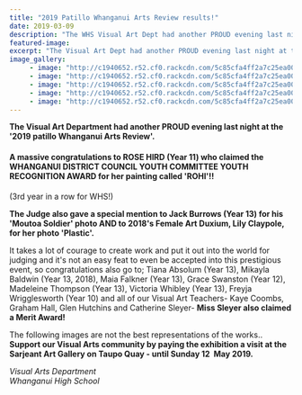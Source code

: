 ```yaml
---
title: "2019 Patillo Whanganui Arts Review results!"
date: 2019-03-09
description: "The WHS Visual Art Dept had another PROUD evening last night at the '2019 Patillo Whanganui Arts Review'..."
featured-image: 
excerpt: "The Visual Art Dept had another PROUD evening last night at the \"2019 patillo Whanganui Arts Review\""
image_gallery:
	 - image: "http://c1940652.r52.cf0.rackcdn.com/5c85cfa4ff2a7c25ea00033f/Rose-Hird-Y11-Rohi.-Award-Winner.jpg"
	 - image: "http://c1940652.r52.cf0.rackcdn.com/5c85cfa4ff2a7c25ea00033c/Jack-Burrows-Y13.Moutoa-Soldier.special-judge-mention.jpg"
	 - image: "http://c1940652.r52.cf0.rackcdn.com/5c85cfa4ff2a7c25ea00033e/Lily-Claypole.ex.Plastic..special-judge-mention.jpg"
	 - image: "http://c1940652.r52.cf0.rackcdn.com/5c85cfa4ff2a7c25ea00033d/various-whs-artists.jpg"
	 - image: "http://c1940652.r52.cf0.rackcdn.com/5c85cfa4ff2a7c25ea000340/various-whs-artists.no.2jpg.jpg"
---
```


<p><strong>The Visual Art Department had another PROUD evening last night at the '2019 patillo Whanganui Arts Review'.&nbsp;</strong></p>
<h4>A massive congratulations to ROSE HIRD (Year 11) who clai<span class="text_exposed_show">med the WHANGANUI DISTRICT COUNCIL YOUTH COMMITTEE YOUTH RECOGNITION AWARD for her painting called 'ROHI'!!&nbsp;</span></h4>
<p><span class="text_exposed_show">(3rd year in a row for WHS!)</span></p>
<div class="text_exposed_show">
<p><strong>The Judge also gave a special mention to Jack Burrows (Year 13) for his 'Moutoa Soldier' photo AND to 2018's Female Art Duxium, Lily Claypole, for her photo 'Plastic'.</strong></p>
<p>It takes a lot of courage to create work and put it out into the world for judging and it's not an easy feat to even be accepted into this prestigious event, so congratulations also go to; Tiana Absolum (Year 13), Mikayla Baldwin (<span>Year&nbsp;</span>13, 2018), Maia Falkner (<span>Year&nbsp;</span>13), Grace Swanston (<span>Year&nbsp;</span>12), Madeleine Thompson (<span>Year&nbsp;</span>13), Victoria Whibley (<span>Year&nbsp;</span>13), Freyja Wrigglesworth (<span>Year&nbsp;</span>10) and all of our Visual Art Teachers- Kaye Coombs, Graham Hall, Glen Hutchins and Catherine Sleyer- <strong>Miss Sleyer also claimed a Merit Award!</strong></p>
<p>The following images are not the best representations of the works..<br /><strong>Support our Visual Arts community by paying the exhibition a visit at the Sarjeant Art Gallery on Taupo Quay - until Sunday 12&nbsp; May 2019.</strong></p>
<p><em>Visual Arts Department</em><br /><em>Whanganui High School</em></p>
</div>

